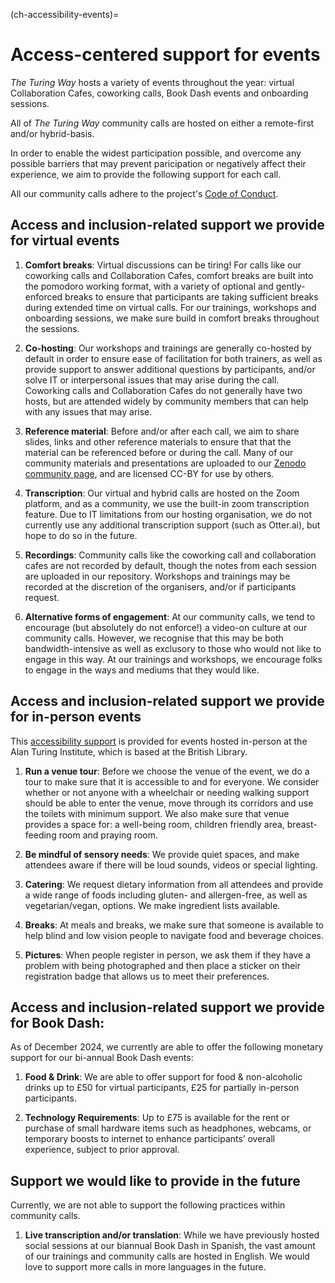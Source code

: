 (ch-accessibility-events)=
# Access-centered support for events
_The Turing Way_ hosts a variety of events throughout the year: virtual Collaboration Cafes, coworking calls, Book Dash events and onboarding sessions. 

All of _The Turing Way_ community calls are hosted on either a remote-first and/or hybrid-basis. 

In order to enable the widest participation possible, and overcome any possible barriers that may prevent paricipation or negatively affect their experience, we aim to provide the following support for each call.

All our community calls adhere to the project's [Code of Conduct](https://github.com/the-turing-way/the-turing-way/blob/main/CODE_OF_CONDUCT.md).

## Access and inclusion-related support we provide for virtual events

1. **Comfort breaks**: Virtual discussions can be tiring! For calls like our coworking calls and Collaboration Cafes, comfort breaks are built into the pomodoro working format, with a variety of optional and gently-enforced breaks to ensure that participants are taking sufficient breaks during extended time on virtual calls.
For our trainings, workshops and onboarding sessions, we make sure build in comfort breaks throughout the sessions. 

2. **Co-hosting**: Our workshops and trainings are generally co-hosted by default in order to ensure ease of facilitation for both trainers, as well as provide support to answer additional questions by participants, and/or solve IT or interpersonal issues that may arise during the call.
Coworking calls and Collaboration Cafes do not generally have two hosts, but are attended widely by community members that can help with any issues that may arise.

3. **Reference material**: Before and/or after each call, we aim to share slides, links and other reference materials to ensure that that the material can be referenced before or during the call.
Many of our community materials and presentations are uploaded to our [Zenodo community page](https://zenodo.org/communities/the-turing-way/), and are licensed CC-BY for use by others.

4. **Transcription**: Our virtual and hybrid calls are hosted on the Zoom platform, and as a community, we use the built-in zoom transcription feature.
Due to IT limitations from our hosting organisation, we do not currently use any additional transcription support (such as Otter.ai), but hope to do so in the future.

5. **Recordings**: Community calls like the coworking call and collaboration cafes are not recorded by default, though the notes from each session are uploaded in our repository.
Workshops and trainings may be recorded at the discretion of the organisers, and/or if participants request.

6. **Alternative forms of engagement**: At our community calls, we tend to encourage (but absolutely do not enforce!) a video-on culture at our community calls.
However, we recognise that this may be both bandwidth-intensive as well as exclusory to those who would not like to engage in this way.
At our trainings and workshops, we encourage folks to engage in the ways and mediums that they would like.

## Access and inclusion-related support we provide for in-person events

This [accessibility support](https://www.turing.ac.uk/contact-us/accessibility) is provided for events hosted in-person at the Alan Turing Institute, which is based at the British Library.

1. **Run a venue tour**: Before we choose the venue of the event, we do a tour to make sure that it is accessible to and for everyone.
We consider whether or not anyone with a wheelchair or needing walking support should be able to enter the venue, move through its corridors and use the toilets with minimum support.
We also make sure that venue provides a space for: a well-being room, children friendly area, breast-feeding room and praying room.
   
2. **Be mindful of sensory needs**: We provide quiet spaces, and make attendees aware if there will be loud sounds, videos or special lighting. 

3. **Catering**: We request dietary information from all attendees and provide a wide range of foods including gluten- and allergen-free, as well as vegetarian/vegan, options. We make ingredient lists available.
  
4. **Breaks**: At meals and breaks, we make sure that someone is available to help blind and low vision people to navigate food and beverage choices.

5. **Pictures**: When people register in person, we ask them if they have a problem with being photographed and then place a sticker on their registration badge that allows us to meet their preferences.

## Access and inclusion-related support we provide for Book Dash:

As of December 2024, we currently are able to offer the following monetary support for our bi-annual Book Dash events:

1. **Food & Drink**: We are able to offer support for food & non-alcoholic drinks up to £50 for virtual participants, £25 for partially in-person participants.

2. **Technology Requirements**: Up to £75 is available for the rent or purchase of small hardware items such as headphones, webcams, or temporary boosts to internet to enhance participants’ overall experience, subject to prior approval.

## Support we would like to provide in the future

Currently, we are not able to support the following practices within community calls.

1. **Live transcription and/or translation**: While we have previously hosted social sessions at our biannual Book Dash in Spanish, the vast amount of our trainings and community calls are hosted in English. We would love to support more calls in more languages in the future.
